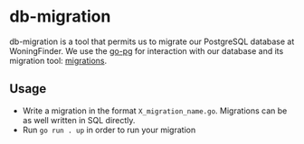 # db-migration

db-migration is a tool that permits us to migrate our PostgreSQL database at WoningFinder.
We use the [go-pg](https://github.com/go-pg/pg) for interaction with our database and its migration tool: [migrations](https://github.com/go-pg/migrations).

## Usage

- Write a migration in the format `X_migration_name.go`. Migrations can be as well written in SQL directly.
- Run `go run . up` in order to run your migration
